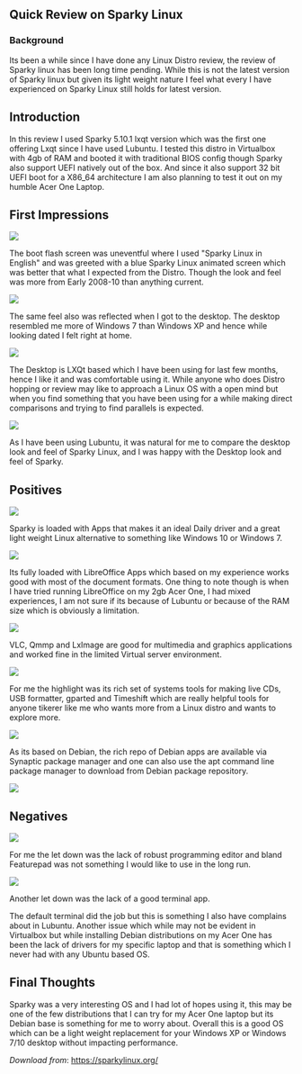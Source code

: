 ## Quick Review on Sparky Linux

### Background
Its been a while since I have done any Linux Distro review, the review of Sparky linux has been long time pending. While this is not the latest version of Sparky linux but given its light weight nature I feel what every I have experienced on Sparky Linux still holds for latest version.

## Introduction
In this review I used Sparky 5.10.1 lxqt version which was the first one offering Lxqt since I have used Lubuntu. I tested this distro in Virtualbox with 4gb of RAM and booted it with traditional BIOS config though Sparky also support UEFI natively out of the box. And since it also support 32 bit UEFI boot for a X86_64 architecture I am also planning to test it out on my humble Acer One Laptop.

## First Impressions

![](https://github.com/bobquest33/sparkylnx_review/raw/master/sparky-Feb-23-16-21-53.png)

The boot flash screen was uneventful where I used "Sparky Linux in English" and was greeted with a blue Sparky Linux animated screen which was better that what I expected from the Distro. Though the look and feel was more from Early 2008-10 than anything current. 

![](https://github.com/bobquest33/sparkylnx_review/raw/master/sparky-Feb-23-16-22-11.png)

The same feel also was reflected when I got to the desktop. The desktop resembled me more of Windows 7 than Windows XP and hence while looking dated I felt right at home. 

![](https://github.com/bobquest33/sparkylnx_review/raw/master/Sparky-Feb-23-16-25-58.png)

The Desktop is LXQt based which I have been using for last few months, hence I like it and was comfortable using it. While anyone who does Distro hopping or review may like to approach a Linux OS with a open mind but when you find something that you have been using for a while making direct comparisons and trying to find parallels is expected. 

![](https://github.com/bobquest33/sparkylnx_review/raw/master/Sparky-Feb-23-16-31-16.png)

As I have been using Lubuntu, it was natural for me to compare the desktop look and feel of Sparky Linux, and I was happy with the Desktop look and feel of Sparky.

## Positives

![](https://github.com/bobquest33/sparkylnx_review/raw/master/Sparky-at-May-01-21-54-18.png)

Sparky is loaded with Apps that makes it an ideal Daily driver and a great light weight Linux alternative to something like Windows 10 or Windows 7. 

![](https://github.com/bobquest33/sparkylnx_review/raw/master/Sparky-Feb-23-16-33-56.png)

Its fully loaded with LibreOffice Apps which based on my experience works good with most of the document formats. One thing to note though is when I have tried running LibreOffice on my 2gb Acer One, I had mixed experiences, I am not sure if its because of Lubuntu or because of the RAM size which is obviously a limitation.

![](https://github.com/bobquest33/sparkylnx_review/raw/master/Sparky-Feb-23-16-32-07.png)

VLC, Qmmp and LxImage are good for multimedia and graphics applications and worked fine in the limited Virtual server environment.

![](https://github.com/bobquest33/sparkylnx_review/raw/master/Sparky-Feb-23-16-33-25.png)

For me the highlight was its rich set of systems tools for making live CDs, USB formatter, gparted and Timeshift which are really helpful tools for anyone tikerer like me who wants more from a Linux distro and wants to explore more.

![](https://github.com/bobquest33/sparkylnx_review/raw/master/Sparky-Feb-23-16-40-45.png)

As its based on Debian, the rich repo of Debian apps are available via Synaptic package manager and one can also use the apt command line package manager to download from Debian package repository.

![](https://github.com/bobquest33/sparkylnx_review/raw/master/Sparky-Feb-23-16-42-44.png)


## Negatives

![](https://github.com/bobquest33/sparkylnx_review/raw/master/Sparky-Feb-23-16-35-28.png)

For me the let down was the lack of robust programming editor and bland Featurepad was not something I would like to use in the long run. 

![](https://github.com/bobquest33/sparkylnx_review/raw/master/Sparky-Feb-23-16-40-00.png)

Another let down was the lack of a good terminal app. 


The default terminal did the job but this is something I also have complains about in Lubuntu. Another issue which while may not be evident in Virtualbox but while installing Debian distributions on my Acer One has been the lack of drivers for my specific laptop and that is something which I never had with any Ubuntu based OS. 

## Final Thoughts

Sparky was a very interesting OS and I had lot of hopes using it, this may be one of the few distributions that I can try for my Acer One laptop but its Debian base is something for me to worry about. Overall this is a good OS which can be a light weight replacement for your Windows XP or Windows 7/10 desktop without impacting performance.

_Download from_: https://sparkylinux.org/